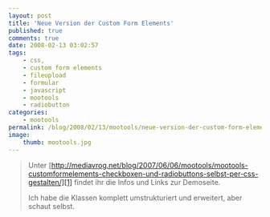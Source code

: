 ```yaml
---
layout: post
title: 'Neue Version der Custom Form Elements'
published: true
comments: true
date: 2008-02-13 03:02:57
tags:
    - css,
    - custom form elements
    - fileupload
    - formular
    - javascript
    - mootools
    - radiobutton
categories:
    - mootools
permalink: /blog/2008/02/13/mootools/neue-version-der-custom-form-elements
image:
    thumb: mootools.jpg
---
```

> Unter [http://mediavrog.net/blog/2007/06/06/mootools/mootools-customformelements-checkboxen-und-radiobuttons-selbst-per-css-gestalten/][1] findet ihr die Infos und Links zur Demoseite.
> 
> Ich habe die Klassen komplett umstrukturiert und erweitert, aber schaut selbst.

 [1]: http://mediavrog.net/blog/2007/06/06/mootools/mootools-customformelements-checkboxen-und-radiobuttons-selbst-per-css-gestalten/ "Artikel zur neuen Version der Custom Form Elements in diesem Blog ansehen"
